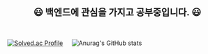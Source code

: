 <div align="center">


## :smiley: 백엔드에 관심을 가지고 공부중입니다. :smiley:


<br>

<div style="display: flex; ">

<div style="margin-right: 20px;">

[![Solved.ac Profile](http://mazassumnida.wtf/api/generate_badge?boj=aes4546)](https://solved.ac/aes4546)

</div>

![Anurag's GitHub stats](https://github-readme-stats.vercel.app/api?username=JYK75&show_icons=true&theme=radical)
</div>

</div>
